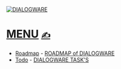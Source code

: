 
[![DIALOGWARE](http://logo.dialogware.com/dialogware-2lines.png)](http://roadmap.dialogware.com/)

# [MENU](https://github.com/dialogware/todo/blob/main/DOCS/MENU.md)  [<span style='font-size:20px;'>&#x270D;</span>](https://github.com/dialogware/todo/edit/main/DOCS/MENU.md)

+ [Roadmap](http://roadmap.dialogware.com/) - [ROADMAP of DIALOGWARE](https://github.com/orgs/dialogware/projects/2/views/1)
+ [Todo](http://todo.dialogware.com/) - [DIALOGWARE TASK'S](https://github.com/orgs/dialogware/projects/1/views/1)


